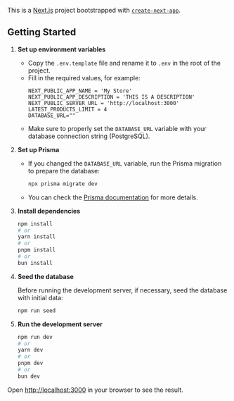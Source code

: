 This is a [Next.js](https://nextjs.org) project bootstrapped with [`create-next-app`](https://nextjs.org/docs/app/api-reference/cli/create-next-app).

## Getting Started

1. **Set up environment variables**

   - Copy the `.env.template` file and rename it to `.env` in the root of the project.
   - Fill in the required values, for example:
     ```
     NEXT_PUBLIC_APP_NAME = 'My Store'
     NEXT_PUBLIC_APP_DESCRIPTION = 'THIS IS A DESCRIPTION'
     NEXT_PUBLIC_SERVER_URL = 'http://localhost:3000'
     LATEST_PRODUCTS_LIMIT = 4
     DATABASE_URL=""
     ```
   - Make sure to properly set the `DATABASE_URL` variable with your database connection string (PostgreSQL).

2. **Set up Prisma**

   - If you changed the `DATABASE_URL` variable, run the Prisma migration to prepare the database:
     ```bash
     npx prisma migrate dev
     ```
   - You can check the [Prisma documentation](https://www.prisma.io/docs/) for more details.

3. **Install dependencies**

   ```bash
   npm install
   # or
   yarn install
   # or
   pnpm install
   # or
   bun install
   ```

4. **Seed the database**

   Before running the development server, if necessary, seed the database with initial data:

   ```bash
   npm run seed
   ```

5. **Run the development server**

   ```bash
   npm run dev
   # or
   yarn dev
   # or
   pnpm dev
   # or
   bun dev
   ```

Open [http://localhost:3000](http://localhost:3000) in your browser to see the result.
